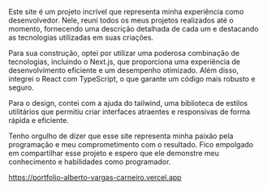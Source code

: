 Este site é um projeto incrível que representa minha experiência como desenvolvedor. Nele, reuni todos os meus projetos realizados até o momento, fornecendo uma descrição detalhada de cada um e destacando as tecnologias utilizadas em suas criações.

Para sua construção, optei por utilizar uma poderosa combinação de tecnologias, incluindo o Next.js, que proporciona uma experiência de desenvolvimento eficiente e um desempenho otimizado. Além disso, integrei o React com TypeScript, o que garante um código mais robusto e seguro.

Para o design, contei com a ajuda do tailwind, uma biblioteca de estilos utilitários que permitiu criar interfaces atraentes e responsivas de forma rápida e eficiente.

Tenho orgulho de dizer que esse site representa minha paixão pela programação e meu comprometimento com o resultado. Fico empolgado em compartilhar esse projeto e espero que ele demonstre meu conhecimento e habilidades como programador.

https://portfolio-alberto-vargas-carneiro.vercel.app